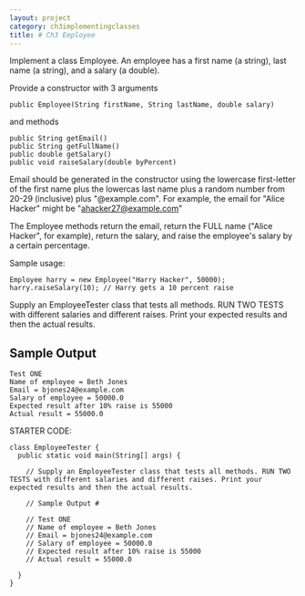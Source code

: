 ```yaml
---
layout: project
category: ch3implementingclasses
title: # Ch3 Employee
---
```

Implement a class Employee. An employee has a first name (a string), last name (a string), and a salary (a double).

Provide a constructor with 3 arguments
```
public Employee(String firstName, String lastName, double salary)
```
and methods
```
public String getEmail()
public String getFullName()
public double getSalary()
public void raiseSalary(double byPercent)
```

Email should be generated in the constructor using the lowercase first-letter of the first name plus the lowercas last name plus a random number from 20-29 (inclusive) plus "@example.com". For example, the email for "Alice Hacker" might be "ahacker27@example.com"

The Employee methods return the email, return the FULL name ("Alice Hacker", for example), return the salary, and raise the employee's salary by a certain percentage.

Sample usage:
```
Employee harry = new Employee("Harry Hacker", 50000);
harry.raiseSalary(10); // Harry gets a 10 percent raise
```

Supply an EmployeeTester class that tests all methods. RUN TWO TESTS with different salaries and different raises. Print your expected results and then the actual results.

## Sample Output
```
Test ONE
Name of employee = Beth Jones
Email = bjones24@example.com
Salary of employee = 50000.0
Expected result after 10% raise is 55000
Actual result = 55000.0
```

STARTER CODE:
```
class EmployeeTester {
  public static void main(String[] args) {
    
    // Supply an EmployeeTester class that tests all methods. RUN TWO TESTS with different salaries and different raises. Print your expected results and then the actual results.
    
    // Sample Output #
    
    // Test ONE
    // Name of employee = Beth Jones
    // Email = bjones24@example.com
    // Salary of employee = 50000.0
    // Expected result after 10% raise is 55000
    // Actual result = 55000.0
    
  }
}
```

<!--

@Test
public void getName() {
  Employee temp = new Employee("Bill", "Gates", 100.00);
  assertEquals("Bill Gates",temp.getName());
  Employee temp2 = new Employee("Steve", "Jobs", 100.00);
  assertEquals("Steve Jobs",temp2.getName());
}

@Test
public void getEmail() {
  Employee temp = new Employee("Bill", "Gates", 100.00);
  assertTrue(temp.getEmail().contains("bgates"));
  Employee temp2 = new Employee("Steve", "Jobs", 100.00);
  assertTrue(temp2.getEmail().contains("sjobs"));
}

@Test
public void raiseSalary() {
  Employee temp = new Employee("Bill Gates", 100.00);
  temp.raiseSalary(15.0);
  assertEquals(115.0, temp.getSalary(), 0.0000000001);
  temp = new Employee("Steve Jobs", 50000.00);
  temp.raiseSalary(19.9);
  assertEquals(59950.0, temp.getSalary(), 0.0000000001);
}

-->
